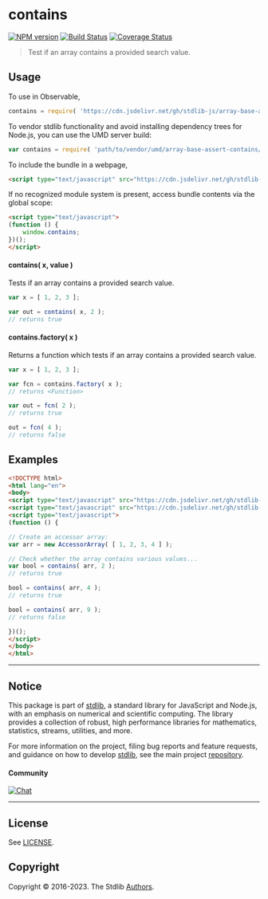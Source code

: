 <!--

@license Apache-2.0

Copyright (c) 2023 The Stdlib Authors.

Licensed under the Apache License, Version 2.0 (the "License");
you may not use this file except in compliance with the License.
You may obtain a copy of the License at

   http://www.apache.org/licenses/LICENSE-2.0

Unless required by applicable law or agreed to in writing, software
distributed under the License is distributed on an "AS IS" BASIS,
WITHOUT WARRANTIES OR CONDITIONS OF ANY KIND, either express or implied.
See the License for the specific language governing permissions and
limitations under the License.

-->

# contains

[![NPM version][npm-image]][npm-url] [![Build Status][test-image]][test-url] [![Coverage Status][coverage-image]][coverage-url] <!-- [![dependencies][dependencies-image]][dependencies-url] -->

> Test if an array contains a provided search value.

<!-- Section to include introductory text. Make sure to keep an empty line after the intro `section` element and another before the `/section` close. -->

<section class="intro">

</section>

<!-- /.intro -->

<!-- Package usage documentation. -->



<section class="usage">

## Usage

To use in Observable,

```javascript
contains = require( 'https://cdn.jsdelivr.net/gh/stdlib-js/array-base-assert-contains@umd/browser.js' )
```

To vendor stdlib functionality and avoid installing dependency trees for Node.js, you can use the UMD server build:

```javascript
var contains = require( 'path/to/vendor/umd/array-base-assert-contains/index.js' )
```

To include the bundle in a webpage,

```html
<script type="text/javascript" src="https://cdn.jsdelivr.net/gh/stdlib-js/array-base-assert-contains@umd/browser.js"></script>
```

If no recognized module system is present, access bundle contents via the global scope:

```html
<script type="text/javascript">
(function () {
    window.contains;
})();
</script>
```

#### contains( x, value )

Tests if an array contains a provided search value.

```javascript
var x = [ 1, 2, 3 ];

var out = contains( x, 2 );
// returns true
```

#### contains.factory( x )

Returns a function which tests if an array contains a provided search value.

```javascript
var x = [ 1, 2, 3 ];

var fcn = contains.factory( x );
// returns <Function>

var out = fcn( 2 );
// returns true

out = fcn( 4 );
// returns false
```

</section>

<!-- /.usage -->

<!-- Package usage notes. Make sure to keep an empty line after the `section` element and another before the `/section` close. -->

<section class="notes">

</section>

<!-- /.notes -->

<!-- Package usage examples. -->

<section class="examples">

## Examples

<!-- eslint no-undef: "error" -->

```html
<!DOCTYPE html>
<html lang="en">
<body>
<script type="text/javascript" src="https://cdn.jsdelivr.net/gh/stdlib-js/array-base-accessor@umd/browser.js"></script>
<script type="text/javascript" src="https://cdn.jsdelivr.net/gh/stdlib-js/array-base-assert-contains@umd/browser.js"></script>
<script type="text/javascript">
(function () {

// Create an accessor array:
var arr = new AccessorArray( [ 1, 2, 3, 4 ] );

// Check whether the array contains various values...
var bool = contains( arr, 2 );
// returns true

bool = contains( arr, 4 );
// returns true

bool = contains( arr, 9 );
// returns false

})();
</script>
</body>
</html>
```

</section>

<!-- /.examples -->

<!-- Section to include cited references. If references are included, add a horizontal rule *before* the section. Make sure to keep an empty line after the `section` element and another before the `/section` close. -->

<section class="references">

</section>

<!-- /.references -->

<!-- Section for related `stdlib` packages. Do not manually edit this section, as it is automatically populated. -->

<section class="related">

</section>

<!-- /.related -->

<!-- Section for all links. Make sure to keep an empty line after the `section` element and another before the `/section` close. -->


<section class="main-repo" >

* * *

## Notice

This package is part of [stdlib][stdlib], a standard library for JavaScript and Node.js, with an emphasis on numerical and scientific computing. The library provides a collection of robust, high performance libraries for mathematics, statistics, streams, utilities, and more.

For more information on the project, filing bug reports and feature requests, and guidance on how to develop [stdlib][stdlib], see the main project [repository][stdlib].

#### Community

[![Chat][chat-image]][chat-url]

---

## License

See [LICENSE][stdlib-license].


## Copyright

Copyright &copy; 2016-2023. The Stdlib [Authors][stdlib-authors].

</section>

<!-- /.stdlib -->

<!-- Section for all links. Make sure to keep an empty line after the `section` element and another before the `/section` close. -->

<section class="links">

[npm-image]: http://img.shields.io/npm/v/@stdlib/array-base-assert-contains.svg
[npm-url]: https://npmjs.org/package/@stdlib/array-base-assert-contains

[test-image]: https://github.com/stdlib-js/array-base-assert-contains/actions/workflows/test.yml/badge.svg?branch=v0.0.1
[test-url]: https://github.com/stdlib-js/array-base-assert-contains/actions/workflows/test.yml?query=branch:v0.0.1

[coverage-image]: https://img.shields.io/codecov/c/github/stdlib-js/array-base-assert-contains/main.svg
[coverage-url]: https://codecov.io/github/stdlib-js/array-base-assert-contains?branch=main

<!--

[dependencies-image]: https://img.shields.io/david/stdlib-js/array-base-assert-contains.svg
[dependencies-url]: https://david-dm.org/stdlib-js/array-base-assert-contains/main

-->

[chat-image]: https://img.shields.io/gitter/room/stdlib-js/stdlib.svg
[chat-url]: https://app.gitter.im/#/room/#stdlib-js_stdlib:gitter.im

[stdlib]: https://github.com/stdlib-js/stdlib

[stdlib-authors]: https://github.com/stdlib-js/stdlib/graphs/contributors

[umd]: https://github.com/umdjs/umd
[es-module]: https://developer.mozilla.org/en-US/docs/Web/JavaScript/Guide/Modules

[deno-url]: https://github.com/stdlib-js/array-base-assert-contains/tree/deno
[umd-url]: https://github.com/stdlib-js/array-base-assert-contains/tree/umd
[esm-url]: https://github.com/stdlib-js/array-base-assert-contains/tree/esm
[branches-url]: https://github.com/stdlib-js/array-base-assert-contains/blob/main/branches.md

[stdlib-license]: https://raw.githubusercontent.com/stdlib-js/array-base-assert-contains/main/LICENSE

</section>

<!-- /.links -->
